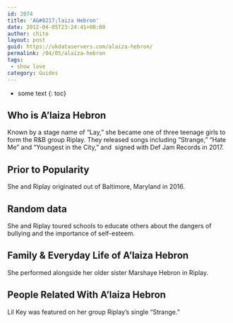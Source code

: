 ```yaml
---
id: 2874
title: 'A&#8217;laiza Hebron'
date: 2012-04-05T23:24:41+00:00
author: chito
layout: post
guid: https://ukdataservers.com/alaiza-hebron/
permalink: /04/05/alaiza-hebron
tags:
 - show love
category: Guides
---
```


* some text
{: toc}


## Who is  A&#8217;laiza Hebron
                  
                  
                  
Known by a stage name of &#8220;Lay,&#8221; she became one of three teenage girls to form the R&B group Riplay. They released songs including &#8220;Strange,&#8221; &#8220;Hate Me&#8221; and &#8220;Youngest in the City,&#8221; and  signed with Def Jam Records in 2017.
                  
                
                
                
## Prior to Popularity 
                  
                  
                  
She and Riplay originated out of Baltimore, Maryland in 2016.
                  
                
                
                
## Random data 
                  
                  
                  
She and Riplay toured schools to educate others about the dangers of bullying and the importance of self-esteem.
                  
                
                
                
## Family & Everyday Life of A&#8217;laiza Hebron
                  
                  
                  
She performed alongside her older sister Marshaye Hebron in Riplay.
                  
                
                
                
## People Related With  A&#8217;laiza Hebron
                  
                  
                  
Lil Key was featured on her group Riplay&#8217;s single &#8220;Strange.&#8221;
                  
                
              
            
          
          
          
    
    
  
